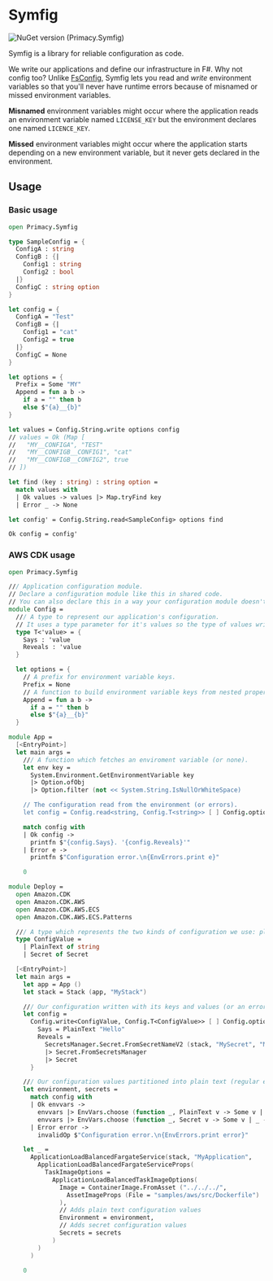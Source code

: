# Symfig

![NuGet version (Primacy.Symfig)](https://img.shields.io/nuget/vpre/Primacy.Symfig?style=flat-square)

Symfig is a library for reliable configuration as code.

We write our applications and define our infrastructure in F#. Why not config too?
Unlike [FsConfig](https://github.com/demystifyfp/FsConfig), Symfig lets you read and _write_ environment variables so that you'll never have runtime errors because of misnamed or missed environment variables.

**Misnamed** environment variables might occur where the application reads an environment variable named `LICENSE_KEY` but the environment declares one named `LICENCE_KEY`.

**Missed** environment variables might occur where the application starts depending on a new environment variable, but it never gets declared in the environment.

## Usage

### Basic usage

```fsharp
open Primacy.Symfig

type SampleConfig = {
  ConfigA : string
  ConfigB : {|
    Config1 : string
    Config2 : bool
  |}
  ConfigC : string option
}

let config = {
  ConfigA = "Test"
  ConfigB = {|
    Config1 = "cat"
    Config2 = true
  |}
  ConfigC = None
}

let options = {
  Prefix = Some "MY"
  Append = fun a b ->
    if a = "" then b
    else $"{a}__{b}"
}

let values = Config.String.write options config
// values = Ok (Map [
//   "MY__CONFIGA", "TEST"
//   "MY__CONFIGB__CONFIG1", "cat"
//   "MY__CONFIGB__CONFIG2", true
// ])

let find (key : string) : string option =
  match values with
  | Ok values -> values |> Map.tryFind key
  | Error _ -> None

let config' = Config.String.read<SampleConfig> options find

Ok config = config'
```

### AWS CDK usage

```fsharp
open Primacy.Symfig

/// Application configuration module.
// Declare a configuration module like this in shared code.
// You can also declare this in a way your configuration module doesn't have a dependency on Primacy.Symfig.
module Config =
  /// A type to represent our application's configuration.
  // It uses a type parameter for it's values so the type of values written can be different to the type of values read.
  type T<'value> = {
    Says : 'value
    Reveals : 'value
  }

  let options = {
    // A prefix for environment variable keys.
    Prefix = None
    // A function to build environment variable keys from nested properties.
    Append = fun a b ->
      if a = "" then b
      else $"{a}__{b}"
  }

module App =
  [<EntryPoint>]
  let main args =
    /// A function which fetches an enviroment variable (or none).
    let env key =
      System.Environment.GetEnvironmentVariable key
      |> Option.ofObj
      |> Option.filter (not << System.String.IsNullOrWhiteSpace)

    // The configuration read from the environment (or errors).
    let config = Config.read<string, Config.T<string>> [ ] Config.options env

    match config with
    | Ok config ->
      printfn $"{config.Says}. '{config.Reveals}'"
    | Error e ->
      printfn $"Configuration error.\n{EnvErrors.print e}"

    0

module Deploy =
  open Amazon.CDK
  open Amazon.CDK.AWS
  open Amazon.CDK.AWS.ECS
  open Amazon.CDK.AWS.ECS.Patterns

  /// A type which represents the two kinds of configuration we use: plain text and secrets.
  type ConfigValue =
    | PlainText of string
    | Secret of Secret

  [<EntryPoint>]
  let main args =
    let app = App ()
    let stack = Stack (app, "MyStack")

    /// Our configuration written with its keys and values (or an error).
    let config =
      Config.write<ConfigValue, Config.T<ConfigValue>> [ ] Config.options {
        Says = PlainText "Hello"
        Reveals =
          SecretsManager.Secret.FromSecretNameV2 (stack, "MySecret", "MySecretName")
          |> Secret.FromSecretsManager
          |> Secret
      }

    /// Our configuration values partitioned into plain text (regular environment variables) and secrets (ECS secrets).
    let environment, secrets =
      match config with
      | Ok envvars ->
        envvars |> EnvVars.choose (function _, PlainText v -> Some v | _ -> None),
        envvars |> EnvVars.choose (function _, Secret v -> Some v | _ -> None)
      | Error error ->
        invalidOp $"Configuration error.\n{EnvErrors.print error}"

    let _ =
      ApplicationLoadBalancedFargateService(stack, "MyApplication",
        ApplicationLoadBalancedFargateServiceProps(
          TaskImageOptions =
            ApplicationLoadBalancedTaskImageOptions(
              Image = ContainerImage.FromAsset ("../../../",
                AssetImageProps (File = "samples/aws/src/Dockerfile")
              ),
              // Adds plain text configuration values
              Environment = environment,
              // Adds secret configuration values
              Secrets = secrets
            )
        )
      )

    0

```
